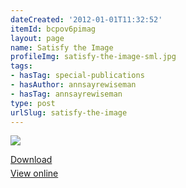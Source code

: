```yaml
---
dateCreated: '2012-01-01T11:32:52'
itemId: bcpov6pimag
layout: page
name: Satisfy the Image
profileImg: satisfy-the-image-sml.jpg
tags:
- hasTag: special-publications
- hasAuthor: annsayrewiseman
- hasTag: annsayrewiseman
type: post
urlSlug: satisfy-the-image
---
```

<img class="card-journal-img" src="../images/satisfy-the-image-rect.jpg"/><p style="margin-block-end: 5px; margin-block-start: 5px;"><a href="../files/pdfs/Volume_publications/publications.satisfy-the-image.pdf" download="">Download</a></p><p style="margin-block-end: 5px; margin-block-start: 5px;"><a href="../files/pdfs/Volume_publications/publications.satisfy-the-image.pdf">View online</a></p>
